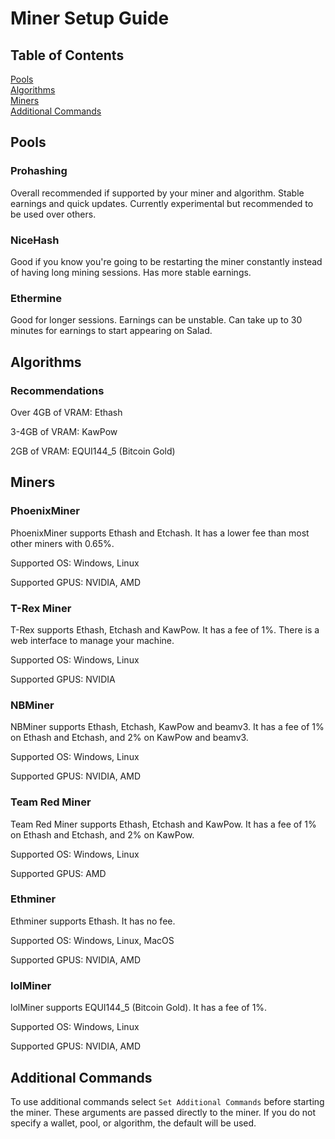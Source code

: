 # Miner Setup Guide

## Table of Contents

[Pools](#Pools) <br>
[Algorithms](#Algorithms) <br>
[Miners](#Miners) <br>
[Additional Commands](#Additional-Commands) <br>

## Pools

### Prohashing

Overall recommended if supported by your miner and algorithm. Stable earnings and quick updates.
Currently experimental but recommended to be used over others.

### NiceHash

Good if you know you're going to be restarting the miner constantly instead of having long mining sessions. Has more stable earnings.

### Ethermine

Good for longer sessions. Earnings can be unstable. Can take up to 30 minutes for earnings to start appearing on Salad.

## Algorithms

### Recommendations

Over 4GB of VRAM: Ethash

3-4GB of VRAM: KawPow

2GB of VRAM: EQUI144_5 (Bitcoin Gold)

## Miners

### PhoenixMiner

PhoenixMiner supports Ethash and Etchash. It has a lower fee than most other miners with 0.65%.

Supported OS: Windows, Linux

Supported GPUS: NVIDIA, AMD

### T-Rex Miner

T-Rex supports Ethash, Etchash and KawPow. It has a fee of 1%. There is a web interface to manage your machine.

Supported OS: Windows, Linux

Supported GPUS: NVIDIA

### NBMiner

NBMiner supports Ethash, Etchash, KawPow and beamv3. It has a fee of 1% on Ethash and Etchash, and 2% on KawPow and beamv3.

Supported OS: Windows, Linux

Supported GPUS: NVIDIA, AMD

### Team Red Miner

Team Red Miner supports Ethash, Etchash and KawPow. It has a fee of 1% on Ethash and Etchash, and 2% on KawPow.

Supported OS: Windows, Linux

Supported GPUS: AMD

### Ethminer

Ethminer supports Ethash. It has no fee.

Supported OS: Windows, Linux, MacOS

Supported GPUS: NVIDIA, AMD

### lolMiner

lolMiner supports EQUI144_5 (Bitcoin Gold). It has a fee of 1%.

Supported OS: Windows, Linux

Supported GPUS: NVIDIA, AMD

## Additional Commands

To use additional commands select `Set Additional Commands` before starting the miner. These arguments are passed directly to the miner.
If you do not specify a wallet, pool, or algorithm, the default will be used.
